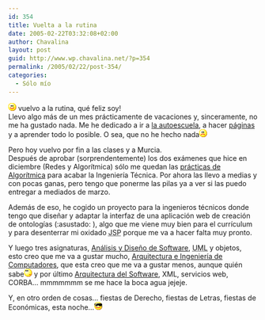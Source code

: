 ```yaml
---
id: 354
title: Vuelta a la rutina
date: 2005-02-22T03:32:08+02:00
author: Chavalina
layout: post
guid: http://www.wp.chavalina.net/?p=354
permalink: /2005/02/22/post-354/
categories:
  - Sólo mío
---
```

![emo](/imagenes/emoticonos/sonrisa.gif) vuelvo a la rutina, qué feliz soy!  
Llevo algo más de un mes prácticamente de vacaciones y, sinceramente, no me ha gustado nada. Me he dedicado a ir a <a href="http://www.autoescuelagranvia.net/" target="_blank">la autoescuela</a>, a hacer <a href="http://www.formulamania.com" target="_blank">páginas</a> y a aprender todo lo posible. O sea, que no he hecho nada![emo](/imagenes/emoticonos/triste.gif) 

Pero hoy vuelvo por fin a las clases y a Murcia.  
Después de aprobar (sorprendentemente) los dos exámenes que hice en diciembre (Redes y Algorítmica) sólo me quedan las <a href="http://servinf.dif.um.es/~domingo/apuntes/Algoritmica/0304/pract1.html" target="_blank">prácticas de Algorítmica</a> para acabar la Ingeniería Técnica. Por ahora las llevo a medias y con pocas ganas, pero tengo que ponerme las pilas ya a ver si las puedo entregar a mediados de marzo.

Además de eso, he cogido un proyecto para la ingenieros técnicos donde tengo que dise&ntilde;ar y adaptar la interfaz de una aplicación web de creación de ontologías (:asustado: ), algo que me viene muy bien para el currículum y para desenterrar mi oxidado <acronym title="Java Server Pages Technology">JSP</acronym> porque me va a hacer falta muy pronto.

Y luego tres asignaturas, <a href="http://dis.um.es/~jmolina/as.html" target="_blank">Análisis y Dise&ntilde;o de Software</a>, <acronym title="Unified Modelling Language">UML</acronym> y objetos, esto creo que me va a gustar mucho, <a href="http://ditec.um.es/arquitectura/" target="_blank">Arquitectura e Ingeniería de Computadores</a>, que esta creo que me va a gustar menos, aunque quién sabe![emo](/imagenes/emoticonos/pensativo.gif) y por último <a href="http://dis.um.es/~jbermudez/as/" target="_blank">Arquitectura del Software</a>, XML, servicios web, CORBA… mmmmmmm se me hace la boca agua jejeje.

Y, en otro orden de cosas… fiestas de Derecho, fiestas de Letras, fiestas de Económicas, esta noche…![gafas](/imagenes/emoticonos/gafas.gif)